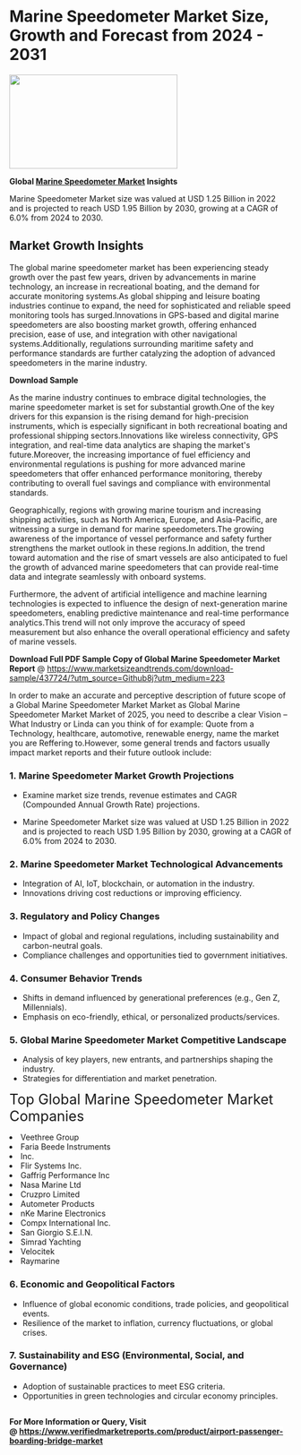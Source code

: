 <H1>Marine Speedometer Market Size, Growth and Forecast from 2024 - 2031</H1><img class="aligncenter size-medium wp-image-584254" src="https://thirdeyenews.in/wp-content/uploads/2024/09/Global-Market-Research-300x168.jpeg" alt="" width="300" height="168" /><p><strong>Global&nbsp;<a href="https://www.marketsizeandtrends.com/download-sample/437724/?utm_source=Github8j?utm_medium=223">Marine Speedometer Market</a> Insights</strong></p><p>Marine Speedometer Market size was valued at USD 1.25 Billion in 2022 and is projected to reach USD 1.95 Billion by 2030, growing at a CAGR of 6.0% from 2024 to 2030.</p><p><h2>Market Growth Insights</h2> <p>The global marine speedometer market has been experiencing steady growth over the past few years, driven by advancements in marine technology, an increase in recreational boating, and the demand for accurate monitoring systems.As global shipping and leisure boating industries continue to expand, the need for sophisticated and reliable speed monitoring tools has surged.Innovations in GPS-based and digital marine speedometers are also boosting market growth, offering enhanced precision, ease of use, and integration with other navigational systems.Additionally, regulations surrounding maritime safety and performance standards are further catalyzing the adoption of advanced speedometers in the marine industry.</p> <p><strong>Download Sample</strong></p> <p>As the marine industry continues to embrace digital technologies, the marine speedometer market is set for substantial growth.One of the key drivers for this expansion is the rising demand for high-precision instruments, which is especially significant in both recreational boating and professional shipping sectors.Innovations like wireless connectivity, GPS integration, and real-time data analytics are shaping the market's future.Moreover, the increasing importance of fuel efficiency and environmental regulations is pushing for more advanced marine speedometers that offer enhanced performance monitoring, thereby contributing to overall fuel savings and compliance with environmental standards.</p> <p>Geographically, regions with growing marine tourism and increasing shipping activities, such as North America, Europe, and Asia-Pacific, are witnessing a surge in demand for marine speedometers.The growing awareness of the importance of vessel performance and safety further strengthens the market outlook in these regions.In addition, the trend toward automation and the rise of smart vessels are also anticipated to fuel the growth of advanced marine speedometers that can provide real-time data and integrate seamlessly with onboard systems.</p> <p>Furthermore, the advent of artificial intelligence and machine learning technologies is expected to influence the design of next-generation marine speedometers, enabling predictive maintenance and real-time performance analytics.This trend will not only improve the accuracy of speed measurement but also enhance the overall operational efficiency and safety of marine vessels.</p> <p><span class=""><strong>Download Full PDF Sample Copy of Global Marine Speedometer Market Report</strong> @ <a href="https://www.marketsizeandtrends.com/download-sample/437724/?utm_source=Github8j?utm_medium=223" target="_blank">https://www.marketsizeandtrends.com/download-sample/437724/?utm_source=Github8j?utm_medium=223</a></span></p><p>In order to make an accurate and perceptive description of future scope of a Global&nbsp;Marine Speedometer Market Market as Global&nbsp;Marine Speedometer Market Market of 2025, you need to describe a clear Vision &ndash; What Industry or Linda can you think of for example: Quote from a Technology, healthcare, automotive, renewable energy, name the market you are Reffering to.However, some general trends and factors usually impact market reports and their future outlook include:</p><h3>1.&nbsp;<strong>Marine Speedometer Market Growth Projections</strong></h3><ul><li>Examine market size trends, revenue estimates and CAGR (Compounded Annual Growth Rate) projections.</li><li><p>Marine Speedometer Market size was valued at USD 1.25 Billion in 2022 and is projected to reach USD 1.95 Billion by 2030, growing at a CAGR of 6.0% from 2024 to 2030.</p></li></ul><h3>2.&nbsp;<strong>Marine Speedometer Market Technological Advancements</strong></h3><ul><li>Integration of AI, IoT, blockchain, or automation in the industry.</li><li>Innovations driving cost reductions or improving efficiency.</li></ul><h3>3.&nbsp;<strong>Regulatory and Policy Changes</strong></h3><ul><li>Impact of global and regional regulations, including sustainability and carbon-neutral goals.</li><li>Compliance challenges and opportunities tied to government initiatives.</li></ul><h3>4.&nbsp;<strong>Consumer Behavior Trends</strong></h3><ul><li>Shifts in demand influenced by generational preferences (e.g., Gen Z, Millennials).</li><li>Emphasis on eco-friendly, ethical, or personalized products/services.</li></ul><h3>5.&nbsp;<strong>Global Marine Speedometer Market Competitive Landscape</strong></h3><ul><li>Analysis of key players, new entrants, and partnerships shaping the industry.</li><li>Strategies for differentiation and market penetration.</li></ul><p data-pm-slice="1 1 []"><span style="color: inherit; font-family: inherit; font-size: 25px;">Top Global Marine Speedometer Market Companies</span></p><div class="" data-test-id=""><p><li>Veethree Group</li><li> Faria Beede Instruments</li><li> Inc.</li><li> Flir Systems Inc.</li><li> Gaffrig Performance Inc</li><li> Nasa Marine Ltd</li><li> Cruzpro Limited</li><li> Autometer Products</li><li> nKe Marine Electronics</li><li> Compx International Inc.</li><li> San Giorgio S.E.I.N.</li><li> Simrad Yachting</li><li> Velocitek</li><li> Raymarine</li></p></div><h3>6.&nbsp;<strong>Economic and Geopolitical Factors</strong></h3><ul><li>Influence of global economic conditions, trade policies, and geopolitical events.</li><li>Resilience of the market to inflation, currency fluctuations, or global crises.</li></ul><h3>7.&nbsp;<strong>Sustainability and ESG (Environmental, Social, and Governance)</strong></h3><ul><li>Adoption of sustainable practices to meet ESG criteria.</li><li>Opportunities in green technologies and circular economy principles.</li></ul><h2><strong style="font-size: 14px;">For More Information or Query, Visit @&nbsp;</strong><a style="background-color: #ffffff; font-size: 14px;" href="https://www.marketsizeandtrends.com/report/marine-speedometer-market/" target="_blank">https://www.verifiedmarketreports.com/product/airport-passenger-boarding-bridge-market</a></h2>